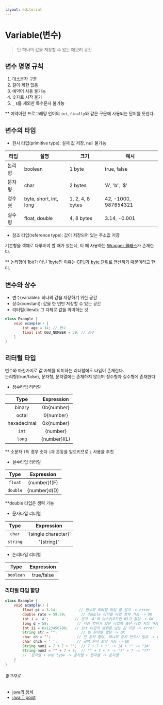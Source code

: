 ```yaml
---
layout: editorial
---
```


# Variable(변수)

> 단 하나의 값을 저장할 수 있는 메모리 공간

## 변수 명명 규칙

1. 대소문자 구분
2. 길이 제한 없음
3. 예약어 사용 불가능
4. 숫자로 시작 불가
5. `_` `$`를 제외한 특수문자 불가능

** 예약어란 프로그래밍 언어의 `int`, `finally`와 같은 구문에 사용되는 단어를 뜻한다.

## 변수의 타입

- 원시 타입(primitive type): 실제 값 저장, null 불가능

| 타입  | 설명                     | 크기               | 예시                   |
|-----|------------------------|------------------|----------------------|
| 논리형 | boolean                | 1 byte           | true, false          |
| 문자형 | char                   | 2 bytes          | 'A', 'b', '$'        |
| 정수형 | byte, short, int, long | 1, 2, 4, 8 bytes | 42, -1000, 987654321 |
| 실수형 | float, double          | 4, 8 bytes       | 3.14, -0.001         |

- 참조 타입(reference type): 값이 저장되어 있는 주소값 저장

기본형을 객체로 다루어야 할 때가 있는데, 이 때 사용하는 [Wrapper 클래스](./wrapper-class)가 존재한다.

** 논리형이 1bit가 아닌 1byte인
이유는 [CPU가 byte 단위로 연산하기 때문](https://stackoverflow.com/questions/4626815)이라고 한다.

## 변수와 상수

- 변수(variable): 하나의 값을 저장하기 위한 공간
- 상수(constant): 값을 한 번만 저장할 수 있는 공간
- 리터럴(literal): 그 자체로 값을 의미하는 것

```java
class Example {
    void example() {
        int age = 14; // 변수
        final int OGU_NUMBER = 59; // 상수
    }
}
```

## 리터럴 타입

변수와 마찬가지로 값 자체를 의미하는 리터럴에도 타입이 존재한다.  
논리형(true/false), 문자형, 문자열에는 존재하지 않으며 정수형과 실수형에 존재한다.

- 정수타입 리터럴

|    Type     |  Expression  |
|:-----------:|:------------:|
|   binary    |  0b{number}  |
|    octal    |  0{number}   |
| hexadecimal |  0x{number}  |
|    `int`    |   {number}   |
|   `long`    | {number}l(L) |

** 소문자 `l`의 경우 숫자 `1`과 혼동을 일으키므로 `L` 사용을 추천

- 실수타입 리터럴

|   Type   |  Expression  |
|:--------:|:------------:|
| `float`  | {number}f(F) |
| `double` | {number}d(D) |

**double 타입은 생략 가능

- 문자타입 리터럴

|   Type   |      Expression      |
|:--------:|:--------------------:|
|  `char`  | '{single character}' |
| `string` |      "{string}"      |

- 논리타입 리터럴

|   Type    | Expression |
|:---------:|:----------:|
| `boolean` | true/false |

### 리터럴 타입 할당

```java
class Example {
    void example() {
        float pi = 3.14;          // 변수와 리터럴 타입 불 일치 -> error
        double rate = 59.59;       // double 리터럴 타입 생략 가능 -> OK
        int i = 'A';            // 문자 'A'의 아스키코드인 65가 할당 -> OK
        long d = 59;             // 저장 범위가 넓은 타입에 좁은 타입 저장 가능 -> OK
        int ii = 0x123456789;   // int 타입의 범위를 넘는 값 저장 -> error
        String str = "";           // 빈 문자열 할당 -> OK
        char ch = '';            // 빈 문자 할당, 하나의 문자 반드시 필요 -> error
        char chch = ' ';         // 공백 문자 할당 가능 -> OK
        String num1 = 7 + 7 + "";  // 7 + 7 + "" -> 14 + "" -> "14"
        String num2 = "" + 7 + 7;  // "" + 7 + 7 -> "7" + 7 -> "77"
        // `문자열 + any type -> 문자열 + 문자열 -> 문자열`
    }
}
```

###### 참고자료

- [java의 정석](https://www.nl.go.kr/seoji/contents/S80100000000.do?schM=intgr_detail_view_isbn&page=1&pageUnit=10&schType=simple&schStr=Java의+정석&isbn=9788994492032&cipId=200741285%2C)
- [java T point](https://www.javatpoint.com/string-pool-in-java)
